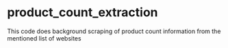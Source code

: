 # product_count_extraction
This code does background scraping of product count information from the mentioned list of websites
